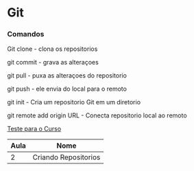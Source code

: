 
# Git
### Comandos

Git clone - clona os repositorios

git commit - grava as alteraçoes

git pull - puxa as alteraçoes do repositorio

git push - ele envia do local para o remoto

git init - Cria um repositorio Git em um diretorio

git remote add origin URL - Conecta repositorio local ao remoto

[Teste para o Curso](www.google.com)

| Aula | Nome |
|-------|------|
2 | Criando Repositorios